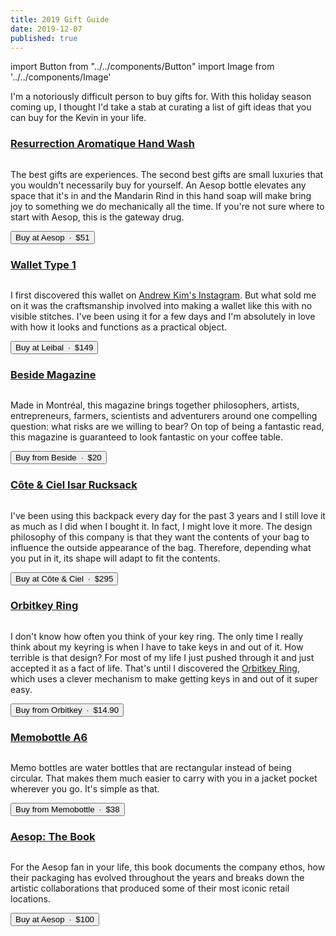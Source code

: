 ```yaml
---
title: 2019 Gift Guide
date: 2019-12-07
published: true
---
```


import Button from "../../components/Button"
import Image from '../../components/Image'


I'm a notoriously difficult person to buy gifts for. With this holiday season coming up, I thought I'd take a stab at curating a list of gift ideas that you can buy for the Kevin in your life.


### [Resurrection Aromatique Hand Wash](https://www.aesop.com/ca/en/p/body-hand/hand/resurrection-aromatique-hand-wash/)

<Image source="./aesop-hand-soap.jpg" caption="Aesop's packaging is simple and iconic." />

The best gifts are experiences. The second best gifts are small luxuries that you wouldn't necessarily buy for yourself. An Aesop bottle elevates any space that it's in and the Mandarin Rind in this hand soap will make bring joy to something we do mechanically all the time. If you're not sure where to start with Aesop, this is the gateway drug.

<Button primary={false} href="https://www.aesop.com/ca/en/p/body-hand/hand/resurrection-aromatique-hand-wash/">Buy at Aesop&ensp;&middot;&ensp;$51</Button>


### [Wallet Type 1](https://store.leibal.com/products/wallet-type1)
<Image source="./wallet-type-1.jpg" caption="Notice how this wallet doesn't have a single stitch." />

I first discovered this wallet on [Andrew Kim's Instagram](https://www.instagram.com/p/B1CYs7VgVKp/). But what sold me on it was the craftsmanship involved into making a wallet like this with no visible stitches. I've been using it for a few days and I'm absolutely in love with how it looks and functions as a practical object.

<Button primary={false} href="https://store.leibal.com/products/wallet-type1">Buy at Leibal&ensp;&middot;&ensp;$149</Button>


### [Beside Magazine](https://shop.beside.media/products/issue-07)
<Image source="./beside.jpg" caption="Beside's covers always feature incredible photography." />

Made in Montréal, this magazine brings together philosophers, artists, entrepreneurs, farmers, scientists and adventurers around one compelling question: what risks are we willing to bear? On top of being a fantastic read, this magazine is guaranteed to look fantastic on your coffee table.

<Button primary={false} href="https://shop.beside.media/products/issue-07">Buy from Beside&ensp;&middot;&ensp;$20</Button>


### [Côte & Ciel Isar Rucksack](https://www.coteetciel.com/collections/all-black/products/isar-m-ecoyarn-black)
<Image source="./isar.jpg" caption="The Isar Rucksack's striking front pocket allows you to turn this bag as a duffle bag." />

I've been using this backpack every day for the past 3 years and I still love it as much as I did when I bought it. In fact, I might love it more. The design philosophy of this company is that they want the contents of your bag to influence the outside appearance of the bag. Therefore, depending what you put in it, its shape will adapt to fit the contents.

<Button primary={false} href="https://www.coteetciel.com/collections/all-black/products/isar-m-ecoyarn-black">
  Buy at Côte & Ciel&ensp;&middot;&ensp;$295
</Button>


### [Orbitkey Ring](https://www.orbitkey.com/collections/orbitkey-ring/products/orbitkey-ring?variant=12219371454560)
<Image source="./orbit.jpg" caption="I love the black finish, I wish I had gotten that one." />

I don't know how often you think of your key ring. The only time I really think about my keyring is when I have to take keys in and out of it. How terrible is that design? For most of my life I just pushed through it and just accepted it as a fact of life. That's until I discovered the [Orbitkey Ring](https://www.orbitkey.com/collections/orbitkey-ring/products/orbitkey-ring?variant=12219371454560), which uses a clever mechanism to make getting keys in and out of it super easy.

<Button primary={false} href="https://www.orbitkey.com/collections/orbitkey-ring/products/orbitkey-ring?variant=12219371454560">
  Buy from Orbitkey&ensp;&middot;&ensp;$14.90
</Button>


### [Memobottle A6](https://www.memobottle.us/collections/shop-all/products/a6-memobottle-1)
<Image source="./memobottle-a6.jpg" caption="Memobottle also offers other sizes but I find that the A6 is a good compromise between portability and size." />

Memo bottles are water bottles that are rectangular instead of being circular. That makes them much easier to carry with you in a jacket pocket wherever you go. It's simple as that.

<Button primary={false} href="https://www.memobottle.us/collections/shop-all/products/a6-memobottle-1">
  Buy from Memobottle&ensp;&middot;&ensp;$38
</Button>


### [Aesop: The Book](https://www.aesop.com/ca/en/p/home/home-gifts/aesop-the-book/)
<Image source="./aesop-book.jpg" caption="I would love to hear the story of how the Rizzoli logo found its way on to this book. It seems so out of place and so contrary to Aesop's philosophy." />

For the Aesop fan in your life, this book documents the company ethos, how their packaging has evolved throughout the years and breaks down the artistic collaborations that produced some of their most iconic retail locations.

<Button primary={false} href="https://www.aesop.com/ca/en/p/home/home-gifts/aesop-the-book/">
  Buy at Aesop&ensp;&middot;&ensp;$100
</Button>
